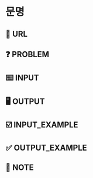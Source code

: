 # 문명

## :link: URL

## :question: PROBLEM

## :keyboard: INPUT

## :desktop_computer: OUTPUT

## :ballot_box_with_check: INPUT_EXAMPLE

## :white_check_mark: OUTPUT_EXAMPLE

## :notebook_with_decorative_cover: NOTE
